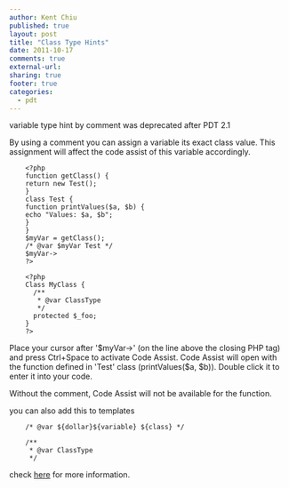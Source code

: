 ```yaml
---
author: Kent Chiu
published: true
layout: post
title: "Class Type Hints"
date: 2011-10-17
comments: true
external-url:
sharing: true
footer: true
categories:
  - pdt
---
```





variable type hint by comment was deprecated after PDT 2.1

By using a comment you can assign a variable its exact class value. This
assignment will affect the code assist of this variable accordingly.



```
    <?php 
    function getClass() { 
    return new Test(); 
    } 
    class Test { 
    function printValues($a, $b) { 
    echo "Values: $a, $b"; 
    } 
    } 
    $myVar = getClass(); 
    /* @var $myVar Test */ 
    $myVar-> 
    ?> 

```



```
    <?php 
    Class MyClass {
      /**
       * @var ClassType
       */ 
      protected $_foo;
    }
    ?> 

```

Place your cursor after '\$myVar→' (on the line above the closing PHP
tag) and press Ctrl+Space to activate Code Assist. Code Assist will open
with the function defined in 'Test' class (printValues(\$a, \$b)).
Double click it to enter it into your code.

Without the comment, Code Assist will not be available for the function.

you can also add this to templates



```
    /* @var ${dollar}${variable} ${class} */

```



```
    /**
     * @var ClassType
     */ 

```

check
[here](http://www.alexatnet.com/node/179 "http://www.alexatnet.com/node/179")
for more information.

